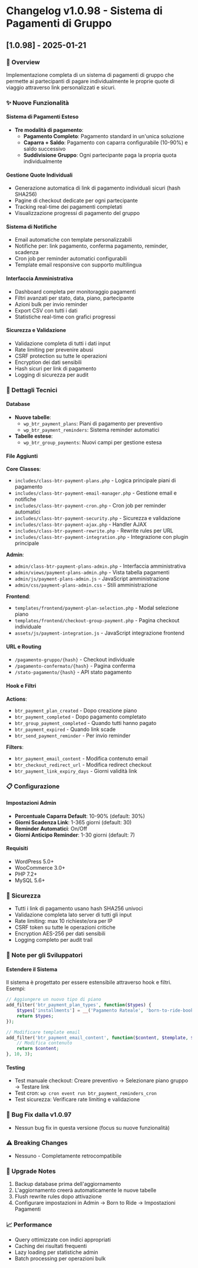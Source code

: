 # Changelog v1.0.98 - Sistema di Pagamenti di Gruppo

## [1.0.98] - 2025-01-21

### 🎯 Overview
Implementazione completa di un sistema di pagamenti di gruppo che permette ai partecipanti di pagare individualmente le proprie quote di viaggio attraverso link personalizzati e sicuri.

### ✨ Nuove Funzionalità

#### Sistema di Pagamenti Esteso
- **Tre modalità di pagamento**:
  - **Pagamento Completo**: Pagamento standard in un'unica soluzione
  - **Caparra + Saldo**: Pagamento con caparra configurabile (10-90%) e saldo successivo
  - **Suddivisione Gruppo**: Ogni partecipante paga la propria quota individualmente

#### Gestione Quote Individuali
- Generazione automatica di link di pagamento individuali sicuri (hash SHA256)
- Pagine di checkout dedicate per ogni partecipante
- Tracking real-time dei pagamenti completati
- Visualizzazione progressi di pagamento del gruppo

#### Sistema di Notifiche
- Email automatiche con template personalizzabili
- Notifiche per: link pagamento, conferma pagamento, reminder, scadenza
- Cron job per reminder automatici configurabili
- Template email responsive con supporto multilingua

#### Interfaccia Amministrativa
- Dashboard completa per monitoraggio pagamenti
- Filtri avanzati per stato, data, piano, partecipante
- Azioni bulk per invio reminder
- Export CSV con tutti i dati
- Statistiche real-time con grafici progressi

#### Sicurezza e Validazione
- Validazione completa di tutti i dati input
- Rate limiting per prevenire abusi
- CSRF protection su tutte le operazioni
- Encryption dei dati sensibili
- Hash sicuri per link di pagamento
- Logging di sicurezza per audit

### 🔧 Dettagli Tecnici

#### Database
- **Nuove tabelle**:
  - `wp_btr_payment_plans`: Piani di pagamento per preventivo
  - `wp_btr_payment_reminders`: Sistema reminder automatici
- **Tabelle estese**:
  - `wp_btr_group_payments`: Nuovi campi per gestione estesa

#### File Aggiunti

**Core Classes**:
- `includes/class-btr-payment-plans.php` - Logica principale piani di pagamento
- `includes/class-btr-payment-email-manager.php` - Gestione email e notifiche
- `includes/class-btr-payment-cron.php` - Cron job per reminder automatici
- `includes/class-btr-payment-security.php` - Sicurezza e validazione
- `includes/class-btr-payment-ajax.php` - Handler AJAX
- `includes/class-btr-payment-rewrite.php` - Rewrite rules per URL
- `includes/class-btr-payment-integration.php` - Integrazione con plugin principale

**Admin**:
- `admin/class-btr-payment-plans-admin.php` - Interfaccia amministrativa
- `admin/views/payment-plans-admin.php` - Vista tabella pagamenti
- `admin/js/payment-plans-admin.js` - JavaScript amministrazione
- `admin/css/payment-plans-admin.css` - Stili amministrazione

**Frontend**:
- `templates/frontend/payment-plan-selection.php` - Modal selezione piano
- `templates/frontend/checkout-group-payment.php` - Pagina checkout individuale
- `assets/js/payment-integration.js` - JavaScript integrazione frontend

#### URL e Routing
- `/pagamento-gruppo/{hash}` - Checkout individuale
- `/pagamento-confermato/{hash}` - Pagina conferma
- `/stato-pagamento/{hash}` - API stato pagamento

#### Hook e Filtri

**Actions**:
- `btr_payment_plan_created` - Dopo creazione piano
- `btr_payment_completed` - Dopo pagamento completato
- `btr_group_payment_completed` - Quando tutti hanno pagato
- `btr_payment_expired` - Quando link scade
- `btr_send_payment_reminder` - Per invio reminder

**Filters**:
- `btr_payment_email_content` - Modifica contenuto email
- `btr_checkout_redirect_url` - Modifica redirect checkout
- `btr_payment_link_expiry_days` - Giorni validità link

### 📋 Configurazione

#### Impostazioni Admin
- **Percentuale Caparra Default**: 10-90% (default: 30%)
- **Giorni Scadenza Link**: 1-365 giorni (default: 30)
- **Reminder Automatici**: On/Off
- **Giorni Anticipo Reminder**: 1-30 giorni (default: 7)

#### Requisiti
- WordPress 5.0+
- WooCommerce 3.0+
- PHP 7.2+
- MySQL 5.6+

### 🔐 Sicurezza

- Tutti i link di pagamento usano hash SHA256 univoci
- Validazione completa lato server di tutti gli input
- Rate limiting: max 10 richieste/ora per IP
- CSRF token su tutte le operazioni critiche
- Encryption AES-256 per dati sensibili
- Logging completo per audit trail

### 📝 Note per gli Sviluppatori

#### Estendere il Sistema
Il sistema è progettato per essere estensibile attraverso hook e filtri. Esempi:

```php
// Aggiungere un nuovo tipo di piano
add_filter('btr_payment_plan_types', function($types) {
    $types['installments'] = __('Pagamento Rateale', 'born-to-ride-booking');
    return $types;
});

// Modificare template email
add_filter('btr_payment_email_content', function($content, $template, $data) {
    // Modifica contenuto
    return $content;
}, 10, 3);
```

#### Testing
- Test manuale checkout: Creare preventivo → Selezionare piano gruppo → Testare link
- Test cron: `wp cron event run btr_payment_reminders_cron`
- Test sicurezza: Verificare rate limiting e validazione

### 🐛 Bug Fix dalla v1.0.97
- Nessun bug fix in questa versione (focus su nuove funzionalità)

### ⚠️ Breaking Changes
- Nessuno - Completamente retrocompatibile

### 🚀 Upgrade Notes
1. Backup database prima dell'aggiornamento
2. L'aggiornamento creerà automaticamente le nuove tabelle
3. Flush rewrite rules dopo attivazione
4. Configurare impostazioni in Admin → Born to Ride → Impostazioni Pagamenti

### 📈 Performance
- Query ottimizzate con indici appropriati
- Caching dei risultati frequenti
- Lazy loading per statistiche admin
- Batch processing per operazioni bulk
